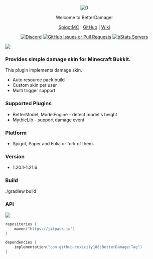 <div align="center">  

![0](https://github.com/user-attachments/assets/b72c6d7c-d614-4b88-975d-44beb3997570)

Welcome to BetterDamage!

[SpigotMC](https://www.spigotmc.org/resources/123850/) | [GitHub](https://github.com/toxicity188/BetterDamage) | [Wiki](https://github.com/toxicity188/BetterDamage/wiki)  

[![Discord](https://img.shields.io/badge/Discord-%235865F2.svg?style=for-the-badge&logo=discord&logoColor=white)](https://discord.com/invite/rePyFESDbk)
[![GitHub Issues or Pull Requests](https://img.shields.io/github/issues/toxicity188/BetterDamage?style=for-the-badge&logo=github)](https://github.com/toxicity188/BetterDamage/issues)
[![bStats Servers](https://img.shields.io/bstats/servers/24961?style=for-the-badge&logo=minecraft&label=bStats&color=0%2C150%2C136%2C0)](https://bstats.org/plugin/bukkit/BetterDamage/24961)

</div>

![](https://i.imgur.com/BCoo007.gif)  

### Provides simple damage skin for Minecraft Bukkit.
This plugin implements damage skin.
- Auto resource pack build
- Custom skin per user
- Multi trigger support

### Supported Plugins
- BetterModel, ModelEngine - detect model's height  
- MythicLib - support damage event  

### Platform
- Spigot, Paper and Folia or fork of them.

### Version
- 1.20.1-1.21.6

### Build
./gradlew build

### API
[![](https://jitpack.io/v/toxicity188/BetterDamage.svg)](https://jitpack.io/#toxicity188/BetterDamage)
```kotlin
repositories {
    maven("https://jitpack.io")
}

dependencies { 
    implementation("com.github.toxicity188:BetterDamage:Tag")
}
```
